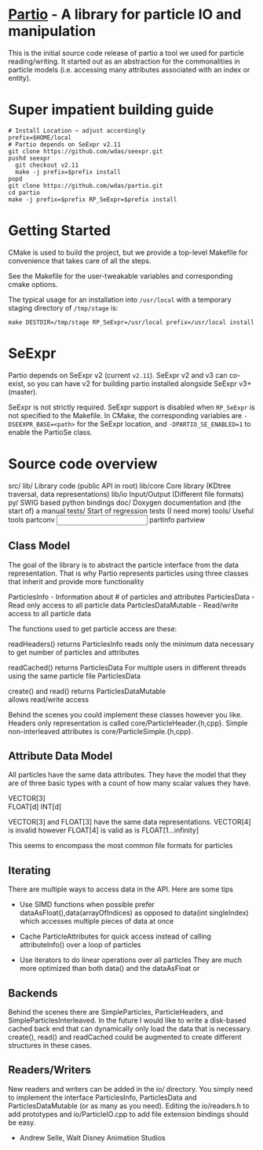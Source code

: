 [Partio](https://www.disneyanimation.com/technology/partio.html) - A library for particle IO and manipulation
=============================================================================================================

This is the initial source code release of partio a tool we used for particle
reading/writing.  It started out as an abstraction for the commonalities in
particle models (i.e. accessing many attributes associated with an index or
entity).

Super impatient building guide
==============================

    # Install Location ~ adjust accordingly
    prefix=$HOME/local
    # Partio depends on SeExpr v2.11
    git clone https://github.com/wdas/seexpr.git
    pushd seexpr
      git checkout v2.11
      make -j prefix=$prefix install
    popd
    git clone https://github.com/wdas/partio.git
    cd partio
    make -j prefix=$prefix RP_SeExpr=$prefix install

Getting Started
===============

CMake is used to build the project, but we provide a top-level Makefile
for convenience that takes care of all the steps.

See the Makefile for the user-tweakable variables and corresponding
cmake options.

The typical usage for an installation into `/usr/local`
with a temporary staging directory of `/tmp/stage` is:

    make DESTDIR=/tmp/stage RP_SeExpr=/usr/local prefix=/usr/local install

SeExpr
======
Partio depends on SeExpr v2 (current `v2.11`).  SeExpr v2 and v3 can co-exist,
so you can have v2 for building partio installed alongside SeExpr v3+ (master).

SeExpr is not strictly required. SeExpr support is disabled when `RP_SeExpr`
is not specified to the Makefile.  In CMake, the corresponding variables are
`-DSEEXPR_BASE=<path>` for the SeExpr location, and `-DPARTIO_SE_ENABLED=1`
to enable the PartioSe class.

Source code overview
====================

src/
   lib/      Library code (public API in root)
   lib/core  Core library (KDtree traversal, data representations)
   lib/io    Input/Output (Different file formats)
   py/       SWIG based python bindings
   doc/      Doxygen documentation and (the start of) a manual
   tests/    Start of regression tests (I need more)
   tools/    Useful tools 
             partconv <input format> <output format>
             partinfo <particle file>
             partview <particle file>

Class Model
-----------

The goal of the library is to abstract the particle interface from the data
representation. That is why Partio represents particles using three classes that
inherit and provide more functionality

ParticlesInfo - Information about # of particles and attributes
ParticlesData - Read only access to all particle data
ParticlesDataMutable - Read/write access to all particle data

The functions used to get particle access are these:

readHeaders() 
   returns ParticlesInfo
   reads only the minimum data necessary to get number of particles and
   attributes

readCached()
   returns ParticlesData
   For multiple users in different threads using the same particle file
   ParticlesData

create() and read()
   returns ParticlesDataMutable   
   allows read/write access

Behind the scenes you could implement these classes however you like.  Headers
only representation is called core/ParticleHeader.{h,cpp}.  Simple
non-interleaved attributes is core/ParticleSimple.{h,cpp}.

Attribute Data Model
--------------------

All particles have the same data attributes.  They have the model that they are
of three basic types with a count of how many scalar values they have.

VECTOR[3]    
FLOAT[d]
INT[d]

VECTOR[3] and FLOAT[3] have the same data representations.
VECTOR[4] is invalid however FLOAT[4] is valid as is FLOAT[1...infinity]

This seems to encompass the most common file formats for particles


Iterating
---------

There are multiple ways to access data in the API. Here are
some tips

- Use SIMD functions when possible prefer dataAsFloat(),data(arrayOfIndices) as
  opposed to data(int singleIndex) which accesses multiple pieces of data at
  once

- Cache ParticleAttributes for quick access instead of calling attributeInfo()
  over a loop of particles

- Use iterators to do linear operations over all particles They are much more
  optimized than both data() and the dataAsFloat or


Backends
--------

Behind the scenes there are SimpleParticles, ParticleHeaders, and
SimpleParticlesInterleaved.  In the future I would like to write a disk-based
cached back end that can dynamically only load the data that is necessary.
create(), read() and readCached could be augmented to create different
structures in these cases.

Readers/Writers
---------------

New readers and writers can be added in the io/ directory. You simply need to
implement the interface ParticlesInfo, ParticlesData and ParticlesDataMutable
(or as many as you need). Editing the io/readers.h to add prototypes and
io/ParticleIO.cpp to add file extension bindings should be easy.


- Andrew Selle, Walt Disney Animation Studios
